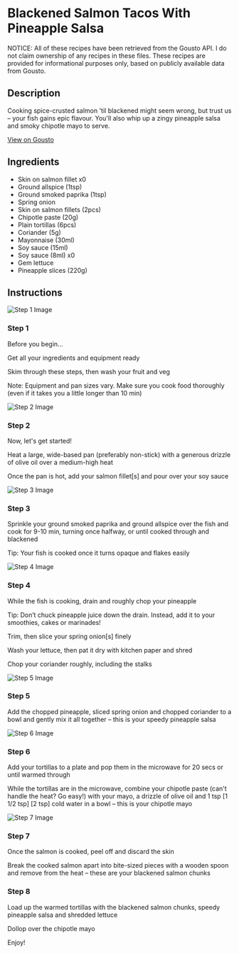 # Blackened Salmon Tacos With Pineapple Salsa

NOTICE: All of these recipes have been retrieved from the Gousto API. I do not claim ownership of any recipes in these files. These recipes are provided for informational purposes only, based on publicly available data from Gousto.

## Description

Cooking spice-crusted salmon 'til blackened might seem wrong, but trust us – your fish gains epic flavour. You'll also whip up a zingy pineapple salsa and smoky chipotle mayo to serve. 

[View on Gousto](https://www.gousto.co.uk/recipes/cookbook/blackened-salmon-tacos-pineapple-salsa)

## Ingredients

- Skin on salmon fillet x0
- Ground allspice (1tsp)
- Ground smoked paprika (1tsp)
- Spring onion
- Skin on salmon fillets (2pcs)
- Chipotle paste (20g)
- Plain tortillas (6pcs)
- Coriander (5g)
- Mayonnaise (30ml)
- Soy sauce (15ml)
- Soy sauce (8ml) x0
- Gem lettuce
- Pineapple slices (220g)

## Instructions

![Step 1 Image](https://production-media.gousto.co.uk/cms/recipe-step-image/Step-1-1620660417887-x200.jpg)

### Step 1

Before you begin...

Get all your ingredients and equipment ready

Skim through these steps, then wash your fruit and veg

Note: Equipment and pan sizes vary. Make sure you cook food thoroughly (even if it takes you a little longer than 10 min)

![Step 2 Image](https://production-media.gousto.co.uk/cms/recipe-step-image/step-2-1620660471778-x200.jpg)

### Step 2

Now, let's get started!

Heat a large, wide-based pan (preferably non-stick) with a generous drizzle of olive oil over a medium-high heat

Once the pan is hot, add your salmon fillet[s] and pour over your soy sauce

![Step 3 Image](https://production-media.gousto.co.uk/cms/recipe-step-image/step-3-1620660476548-x200.jpg)

### Step 3

Sprinkle your ground smoked paprika and ground allspice over the fish and cook for 9-10 min, turning once halfway, or until cooked through and blackened

Tip: Your fish is cooked once it turns opaque and flakes easily

![Step 4 Image](https://production-media.gousto.co.uk/cms/recipe-step-image/step-4-1620660482080-x200.jpg)

### Step 4

While the fish is cooking, drain and roughly chop your pineapple

Tip: Don’t chuck pineapple juice down the drain. Instead, add it to your smoothies, cakes or marinades!

Trim, then slice your spring onion[s] finely

Wash your lettuce, then pat it dry with kitchen paper and shred

Chop your coriander roughly, including the stalks

![Step 5 Image](https://production-media.gousto.co.uk/cms/recipe-step-image/step-5-1620660485515-x200.jpg)

### Step 5

Add the chopped pineapple, sliced spring onion and chopped coriander to a bowl and gently mix it all together – this is your speedy pineapple salsa

![Step 6 Image](https://production-media.gousto.co.uk/cms/recipe-step-image/step-6-1620660489704-x200.jpg)

### Step 6

Add your tortillas to a plate and pop them in the microwave for 20 secs or until warmed through

While the tortillas are in the microwave, combine your chipotle paste (can't handle the heat? Go easy!) with your mayo, a drizzle of olive oil and 1 tsp <span class="text-purple">[1 1/2 tsp]</span> <span class="text-danger">[2 tsp] </span>cold water in a bowl – this is your chipotle mayo

![Step 7 Image](https://production-media.gousto.co.uk/cms/recipe-step-image/step-7-1620660493815-x200.jpg)

### Step 7

Once the salmon is cooked, peel off and discard the skin

Break the cooked salmon apart into bite-sized pieces with a wooden spoon and remove from the heat – these are your blackened salmon chunks

### Step 8

Load up the warmed tortillas with the blackened salmon chunks, speedy pineapple salsa and shredded lettuce

Dollop over the chipotle mayo

Enjoy!

